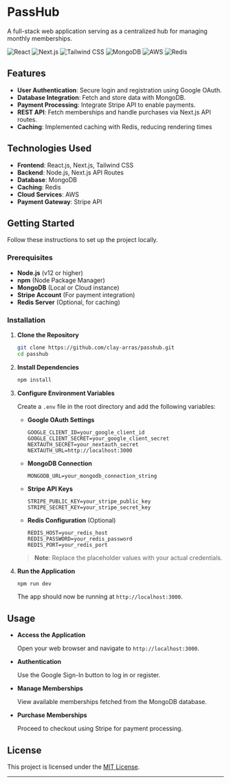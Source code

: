 # PassHub

A full-stack web application serving as a centralized hub for managing monthly memberships.

![React](https://img.shields.io/badge/React.js-61DAFB?logo=react&logoColor=white&style=flat)
![Next.js](https://img.shields.io/badge/Next.js-000000?logo=nextdotjs&logoColor=white&style=flat)
![Tailwind CSS](https://img.shields.io/badge/Tailwind_CSS-38B2AC?logo=tailwind-css&logoColor=white&style=flat)
![MongoDB](https://img.shields.io/badge/MongoDB-47A248?logo=mongodb&logoColor=white&style=flat)
![AWS](https://img.shields.io/badge/AWS-232F3E?logo=amazon-aws&logoColor=white&style=flat)
![Redis](https://img.shields.io/badge/Redis-DC382D?logo=redis&logoColor=white&style=flat)

## Features

- **User Authentication**: Secure login and registration using Google OAuth.
- **Database Integration**: Fetch and store data with MongoDB.
- **Payment Processing**: Integrate Stripe API to enable payments.
- **REST API**: Fetch memberships and handle purchases via Next.js API routes.
- **Caching**: Implemented caching with Redis, reducing rendering times

## Technologies Used

- **Frontend**: React.js, Next.js, Tailwind CSS
- **Backend**: Node.js, Next.js API Routes
- **Database**: MongoDB
- **Caching**: Redis
- **Cloud Services**: AWS
- **Payment Gateway**: Stripe API

## Getting Started

Follow these instructions to set up the project locally.

### Prerequisites

- **Node.js** (v12 or higher)
- **npm** (Node Package Manager)
- **MongoDB** (Local or Cloud instance)
- **Stripe Account** (For payment integration)
- **Redis Server** (Optional, for caching)

### Installation

1. **Clone the Repository**

   ```bash
   git clone https://github.com/clay-arras/passhub.git
   cd passhub
   ```

2. **Install Dependencies**

   ```bash
   npm install
   ```

3. **Configure Environment Variables**

   Create a `.env` file in the root directory and add the following variables:

   - **Google OAuth Settings**

     ```env
     GOOGLE_CLIENT_ID=your_google_client_id
     GOOGLE_CLIENT_SECRET=your_google_client_secret
     NEXTAUTH_SECRET=your_nextauth_secret
     NEXTAUTH_URL=http://localhost:3000
     ```

   - **MongoDB Connection**

     ```env
     MONGODB_URL=your_mongodb_connection_string
     ```

   - **Stripe API Keys**

     ```env
     STRIPE_PUBLIC_KEY=your_stripe_public_key
     STRIPE_SECRET_KEY=your_stripe_secret_key
     ```

   - **Redis Configuration** (Optional)

     ```env
     REDIS_HOST=your_redis_host
     REDIS_PASSWORD=your_redis_password
     REDIS_PORT=your_redis_port
     ```

   > **Note**: Replace the placeholder values with your actual credentials.

4. **Run the Application**

   ```bash
   npm run dev
   ```

   The app should now be running at `http://localhost:3000`.

## Usage

- **Access the Application**

  Open your web browser and navigate to `http://localhost:3000`.

- **Authentication**

  Use the Google Sign-In button to log in or register.

- **Manage Memberships**

  View available memberships fetched from the MongoDB database.

- **Purchase Memberships**

  Proceed to checkout using Stripe for payment processing.

## License

This project is licensed under the [MIT License](LICENSE).

---